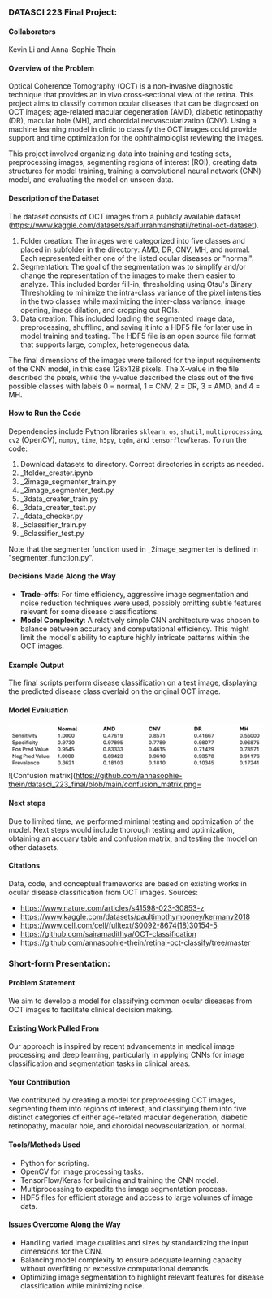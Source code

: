 ### DATASCI 223 Final Project:

#### Collaborators
Kevin Li and Anna-Sophie Thein

#### Overview of the Problem
Optical Coherence Tomography (OCT) is a non-invasive diagnostic technique that provides an in vivo cross-sectional view of the retina. This project aims to classify common ocular diseases that can be diagnosed on OCT images; age-related macular degeneration (AMD), diabetic retinopathy (DR), macular hole (MH), and choroidal neovascularization (CNV). Using a machine learning model in clinic to classify the OCT images could provide support and time optimization for the ophthalmologist reviewing the images. 

This project involved organizing data into training and testing sets, preprocessing images, segmenting regions of interest (ROI), creating data structures for model training, training a convolutional neural network (CNN) model, and evaluating the model on unseen data.

#### Description of the Dataset
The dataset consists of OCT images from a publicly available dataset (https://www.kaggle.com/datasets/saifurrahmanshatil/retinal-oct-dataset). 
1) Folder creation: The images were categorized into five classes and placed in subfolder in the directory: AMD, DR, CNV, MH, and normal. Each  represented either one of the listed ocular diseases or "normal".
2) Segmentation: The goal of the segmentation was to simplify and/or change the representation of the images to make them easier to analyze. This included border fill-in, thresholding using Otsu's Binary Thresholding to minimize the intra-class variance of the pixel intensities in the two classes while maximizing the inter-class variance, image opening, image dilation, and cropping out ROIs.
3) Data creation: This included loading the segmented image data, preprocessing, shuffling, and saving it into a HDF5 file for later use in model training and testing. The HDF5 file is an open source file format that supports large, complex, heterogeneous data.

The final dimensions of the images were tailored for the input requirements of the CNN model, in this case 128x128 pixels. The X-value in the file described the pixels, while the y-value described the class out of the five possible classes with labels 0 = normal, 1 = CNV, 2 = DR, 3 = AMD, and 4 = MH. 

#### How to Run the Code
Dependencies include Python libraries `sklearn`, `os`, `shutil`, `multiprocessing`, `cv2` (OpenCV), `numpy`, `time`, `h5py`, `tqdm`, and `tensorflow`/`keras`. To run the code:
1. Download datasets to directory. Correct directories in scripts as needed. 
2. _1folder_creater.ipynb
3. _2image_segmenter_train.py
4. _2image_segmenter_test.py
5. _3data_creater_train.py
6. _3data_creater_test.py
7. _4data_checker.py
8. _5classifier_train.py
9. _6classifier_test.py

Note that the segmenter function used in _2image_segmenter is defined in "segmenter_function.py". 

#### Decisions Made Along the Way
- **Trade-offs**: For time efficiency, aggressive image segmentation and noise reduction techniques were used, possibly omitting subtle features relevant for some disease classifications.
- **Model Complexity**: A relatively simple CNN architecture was chosen to balance between accuracy and computational efficiency. This might limit the model's ability to capture highly intricate patterns within the OCT images.

#### Example Output
The final scripts perform disease classification on a test image, displaying the predicted disease class overlaid on the original OCT image. 

#### Model Evaluation
![Accuracy table](https://github.com/annasophie-thein/datasci_223_final/blob/main/accuracy_table.png)
![Confusion matrix](https://github.com/annasophie-thein/datasci_223_final/blob/main/confusion_matrix.png=

#### Next steps 
Due to limited time, we performed minimal testing and optimization of the model. Next steps would include thorough testing and optimization, obtaining an accuary table and confusion matrix, and testing the model on other datasets. 

#### Citations
Data, code, and conceptual frameworks are based on existing works in ocular disease classification from OCT images.
Sources: 
- https://www.nature.com/articles/s41598-023-30853-z
- https://www.kaggle.com/datasets/paultimothymooney/kermany2018
- https://www.cell.com/cell/fulltext/S0092-8674(18)30154-5
- https://github.com/sairamadithya/OCT-classification
- https://github.com/annasophie-thein/retinal-oct-classify/tree/master

### Short-form Presentation:

#### Problem Statement
We aim to develop a model for classifying common ocular diseases from OCT images to facilitate clinical decision making. 

#### Existing Work Pulled From
Our approach is inspired by recent advancements in medical image processing and deep learning, particularly in applying CNNs for image classification and segmentation tasks in clinical areas. 

#### Your Contribution
We contributed by creating a model for preprocessing OCT images, segmenting them into regions of interest, and classifying them into five distinct categories of either age-related macular degeneration, diabetic retinopathy, macular hole, and choroidal neovascularization, or normal.

#### Tools/Methods Used
- Python for scripting.
- OpenCV for image processing tasks.
- TensorFlow/Keras for building and training the CNN model.
- Multiprocessing to expedite the image segmentation process.
- HDF5 files for efficient storage and access to large volumes of image data.

#### Issues Overcome Along the Way
- Handling varied image qualities and sizes by standardizing the input dimensions for the CNN.
- Balancing model complexity to ensure adequate learning capacity without overfitting or excessive computational demands.
- Optimizing image segmentation to highlight relevant features for disease classification while minimizing noise.
